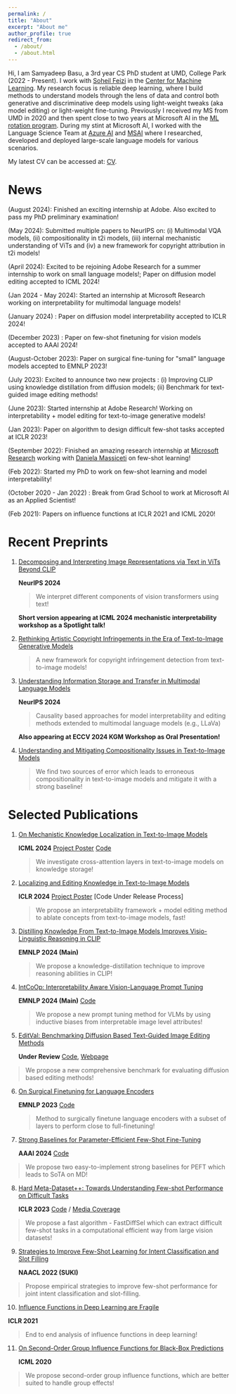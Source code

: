 ```yaml
---
permalink: /
title: "About"
excerpt: "About me"
author_profile: true
redirect_from: 
  - /about/
  - /about.html
---
```


Hi, I am Samyadeep Basu, a 3rd year CS PhD student at UMD, College Park (2022 - Present). I work with [Soheil Feizi](https://www.cs.umd.edu/~sfeizi/) in the [Center for Machine Learning](https://ml.umd.edu/). My research focus is reliable deep learning, where I build methods to understand models through the lens of data and control both generative and discriminative deep models using light-weight tweaks (aka model editing) or light-weight fine-tuning. Previously I received my MS from UMD in 2020 and then spent close to two years at Microsoft AI in the [ML rotation program](https://www.microsoftnewengland.com/maidap/). During my stint at Microsoft AI, I worked with the Language Science Team at [Azure AI](https://www.microsoft.com/en-us/research/group/cognitive-services-research/knowledge-and-language/) and [MSAI](https://www.microsoft.com/en-us/research/group/artificial-intelligence-research-munich/) where I researched, developed and deployed large-scale language models for various scenarios. 

My latest CV can be accessed at: [CV](https://drive.google.com/file/d/1fpDMF078bSlExDIFAzOgMxJ2Smbe2gpe/view?usp=sharing).

News 
======
 (August 2024): Finished an exciting internship at Adobe. Also excited to pass my PhD preliminary examination!

 (May 2024): Submitted multiple papers to NeurIPS on: (i) Multimodal VQA models, (ii) compositionality in t2i models, (iii) internal mechanistic understanding of ViTs and (iv) a new framework for copyright attribution in t2i models! 
 
 (April 2024): Excited to be rejoining Adobe Research for a summer internship to work on small language models!; Paper on diffusion model editing accepted to ICML 2024!
 
 (Jan 2024 - May 2024): Started an internship at Microsoft Research working on interpretability for multimodal language models!
 
 (January 2024) : Paper on diffusion model interpretability accepted to ICLR 2024!
 
 (December 2023) : Paper on few-shot finetuning for vision models accepted to AAAI 2024!
 
 (August-October 2023): Paper on surgical fine-tuning for "small" language models accepted to EMNLP 2023!
 
 (July 2023): Excited to announce two new projects : (i) Improving CLIP using knowledge distillation from diffusion models; (ii) Benchmark for text-guided  image editing methods! 
 
 (June 2023): Started internship at Adobe Research! Working on interpretability + model editing for text-to-image generative models!
 
 (Jan 2023): Paper on algorithm to design difficult few-shot tasks accepted at ICLR 2023!
 
 (September 2022): Finished an amazing research internship at [Microsoft Research](https://www.microsoft.com/en-us/research/) working with [Daniela Massiceti](https://www.microsoft.com/en-us/research/people/dmassiceti/) on few-shot learning!
 
 (Feb 2022): Started my PhD to work on few-shot learning and model interpretability!

 (October 2020 - Jan 2022) : Break from Grad School to work at Microsoft AI as an Applied Scientist!
 
 (Feb 2021): Papers on influence functions at ICLR 2021 and ICML 2020!

**Recent Preprints**
======
1. [Decomposing and Interpreting Image Representations via Text in ViTs Beyond CLIP](https://arxiv.org/abs/2406.01583)
   
   **NeurIPS 2024** 
   > We interpret different components of vision transformers using text!
   
   **Short version appearing at ICML 2024 mechanistic interpretability workshop as a Spotlight talk!**
  
2. [Rethinking Artistic Copyright Infringements in the Era of Text-to-Image Generative Models](https://arxiv.org/abs/2404.08030)

   > A new framework for copyright infringement detection from text-to-image models!

3. [Understanding Information Storage and Transfer in Multimodal Language Models](https://arxiv.org/html/2406.04236v1)
   
   **NeurIPS 2024**
   > Causality based approaches for model interpretability and editing methods extended to multimodal language models (e.g., LLaVa)

   **Also appearing at ECCV 2024 KGM Workshop as Oral Presentation!**

4. [Understanding and Mitigating Compositionality Issues in Text-to-Image Models](https://arxiv.org/abs/2406.07844)

   > We find two sources of error which leads to erroneous compositionality in text-to-image models and mitigate it with a strong baseline!
   
   

Selected Publications
======
1. [On Mechanistic Knowledge Localization in Text-to-Image Models](https://arxiv.org/abs/2405.01008)
   
   **ICML 2024** [Project Poster](https://drive.google.com/file/d/1LyiLP3sWK09m7SJ9gYIXqdXGKD7ER2Gv/view?usp=sharing) [Code](https://github.com/samyadeepbasu/LocoGen)
   > We investigate cross-attention layers in text-to-image models on knowledge storage!
     
2. [Localizing and Editing Knowledge in Text-to-Image Models](https://arxiv.org/abs/2310.13730)
   
   **ICLR 2024** [Project Poster](https://drive.google.com/file/d/1wyvOe1vhsE8eF_YeztvbMdlbbEXOoNmW/view?usp=sharing) [Code Under Release Process]
   > We propose an interpretability framework + model editing method to ablate concepts from text-to-image models, fast!
   
3. [Distilling Knowledge From Text-to-Image Models Improves Visio-Linguistic Reasoning in CLIP](https://arxiv.org/abs/2307.09233)

   **EMNLP 2024 (Main)** 
   > We propose a knowledge-distillation technique to improve reasoning abilities in CLIP!

4. [IntCoOp: Interpretability Aware Vision-Language Prompt Tuning](https://arxiv.org/abs/2406.13683)

   **EMNLP 2024 (Main)** [Code](https://github.com/Soumya1612-Rasha/IntCoOp)
   > We propose a new prompt tuning method for VLMs by using inductive biases from interpretable image level attributes!
     
5. [EditVal: Benchmarking Diffusion Based Text-Guided Image Editing Methods](https://arxiv.org/abs/2310.02426)
 
   **Under Review** [Code](https://github.com/deep-ml-research/editval_code), [Webpage](https://deep-ml-research.github.io/editval/)
  > We propose a new comprehensive benchmark for evaluating diffusion based editing methods!

6. [On Surgical Finetuning for Language Encoders](https://samyadeepbasu.github.io)

   **EMNLP 2023** [Code](https://github.com/ymtao5219/surgical_fine_tuning)
   > Method to surgically finetune language encoders with a subset of layers to perform close to full-finetuning!
   
7. [Strong Baselines for Parameter-Efficient Few-Shot Fine-Tuning](https://arxiv.org/abs/2304.01917) 

   **AAAI 2024** [Code](https://github.com/Samyadeep/)
  > We propose two easy-to-implement strong baselines for PEFT which leads to SoTA on MD!

8. [Hard Meta-Dataset++: Towards Understanding Few-shot Performance on Difficult Tasks](https://openreview.net/pdf?id=wq0luyH3m4) 

   **ICLR 2023** [Code](https://github.com/Samyadeep/HardMD) / [Media Coverage](https://www.microsoft.com/en-us/research/blog/frontiers-of-multimodal-learning-a-responsible-ai-approach/)
  > We propose a fast algorithm - FastDiffSel which can extract difficult few-shot tasks in a computational efficient way from large vision datasets!

9. [Strategies to Improve Few-Shot Learning for Intent Classification and Slot Filling](https://arxiv.org/abs/2109.08754) 

   **NAACL 2022 (SUKI)**
  > Propose empirical strategies to improve few-shot performance for joint intent classification and slot-filling.

10. [Influence Functions in Deep Learning are Fragile](https://arxiv.org/abs/2006.14651) 
    
   **ICLR 2021**
  > End to end analysis of influence functions in deep learning!


11. [On Second-Order Group Influence Functions for Black-Box Predictions](http://proceedings.mlr.press/v119/basu20b.html) 

     **ICML 2020**
  > We propose second-order group influence functions, which are better suited to handle group effects!


